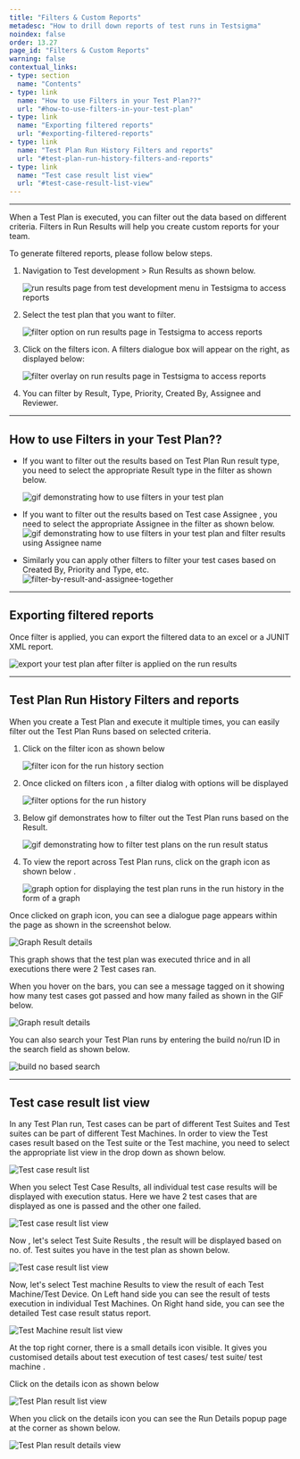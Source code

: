 ```yaml
---
title: "Filters & Custom Reports"
metadesc: "How to drill down reports of test runs in Testsigma"
noindex: false
order: 13.27
page_id: "Filters & Custom Reports"
warning: false
contextual_links:
- type: section
  name: "Contents"
- type: link
  name: "How to use Filters in your Test Plan??"
  url: "#how-to-use-filters-in-your-test-plan"
- type: link
  name: "Exporting filtered reports"
  url: "#exporting-filtered-reports"
- type: link
  name: "Test Plan Run History Filters and reports"
  url: "#test-plan-run-history-filters-and-reports"
- type: link
  name: "Test case result list view"
  url: "#test-case-result-list-view"
---
```


---

When a Test Plan is executed, you can filter out the data based on different criteria.
Filters in Run Results will help you create custom reports for your team. 

To generate filtered reports, please follow below steps. 

 1. Navigation to Test development > Run Results as shown below.

    ![run results page from test development menu in Testsigma to access reports](https://docs.testsigma.com/images/analytics-reports/test-development-run-results-access-reports.png)


2. Select the test plan that you want to filter.

   ![filter option on run results page in Testsigma to access reports](https://docs.testsigma.com/images/analytics-reports/filter-option-run-results-access-reports.png)
  
3. Click on the filters icon. A filters dialogue box will appear on the right, as displayed below:

   ![filter overlay on run results page in Testsigma to access reports](https://docs.testsigma.com/images/analytics-reports/filter-overlay-run-results-access-reports.png)

4. You can filter by Result, Type, Priority, Created By, Assignee and Reviewer.


---
## **How to use Filters in your Test Plan??**
- If you want to filter out the results based on Test Plan Run result type, you need to select the appropriate Result type in the filter as shown below.
  
	![gif demonstrating how to use filters in your test plan](https://docs.testsigma.com/images/analytics-reports/gif-use-filters-test-plan.gif)
  

- If you want to filter out the results based on Test case Assignee , you need to select the appropriate Assignee in the filter as shown below.
    ![gif demonstrating how to use filters in your test plan and filter results using Assignee name](https://docs.testsigma.com/images/analytics-reports/gif-use-filters-test-plan-assignee-name.gif)  

- Similarly you can apply other filters to filter your test cases based on Created By, Priority and Type, etc.
    ![filter-by-result-and-assignee-together](https://docs.testsigma.com/images/analytics-reports/filter-by-result-and-assignee-together.png)
  

---
## **Exporting filtered reports**

Once filter is applied, you can export the filtered data to an excel or a JUNIT XML report.
  
![export your test plan after filter is applied on the run results](https://docs.testsigma.com/images/analytics-reports/export-testplan-after-filter.png)


---
## **Test Plan Run History Filters and reports**

When you create a Test Plan and execute it multiple times, you can easily filter out the Test Plan Runs based on selected criteria.

1. Click on the filter icon as shown below

	![filter icon for the run history section](https://docs.testsigma.com/images/analytics-reports/filter-button-on-run-history.png)  

2. Once clicked on filters icon , a filter dialog with options will be displayed

	  ![filter options for the run history](https://docs.testsigma.com/images/analytics-reports/filters-for-run-history.png)

  
3. Below gif demonstrates how to filter out the Test Plan runs based on the Result.
  
	  ![gif demonstrating how to filter test plans on the run result status](https://docs.testsigma.com/images/analytics-reports/gif-filter-test-plan-runs.gif)
  
4. To view the report across Test Plan runs, click on the graph icon as shown below .

	![graph option for displaying the test plan runs in the run history in the form of a graph](https://docs.testsigma.com/images/analytics-reports/show-graph-option-run-history.png)  


Once clicked on graph icon, you can see a dialogue page appears within the page as shown in the screenshot below.

![Graph Result details](https://docs.testsigma.com/images/analytics-reports/run-result-details-graph.png)  

This graph shows that the test plan was executed thrice and in all executions there were 2 Test cases ran.

When you hover on the bars, you can see a message tagged on it showing how many test cases got passed and how many failed as shown in the GIF below.


![Graph result details](https://docs.testsigma.com/images/analytics-reports/gif-run-result-details-graph.gif)  


You can also search your Test Plan runs by entering the build no/run ID in the search field as shown below.

  
![build no based search](https://docs.testsigma.com/images/analytics-reports/gif-search-run-history.gif)  

---
## **Test case result list view**

In any Test Plan run, Test cases can be part of different Test Suites and Test suites can be part of different Test Machines. In order to view the Test cases result based on the Test suite or the Test machine, you need to select the appropriate list view in the drop down as shown below.
  
![Test case result list](https://docs.testsigma.com/images/analytics-reports/run-results-test-case-results.png)

When you select Test Case Results, all individual test case results will be displayed with execution status. Here we have 2 test cases that are displayed as one is passed and the other one failed.

![Test case result list view](https://docs.testsigma.com/images/analytics-reports/run-details-test-case-results.png)
  
  

Now , let's select Test Suite Results , the result will be displayed based on no. of. Test suites you have  in the test plan as shown below.
  
![Test case result list view](https://docs.testsigma.com/images/analytics-reports/gif-run-details-test-suite-results.gif)


Now, let's select Test machine Results to view the result of each Test Machine/Test Device. 
On Left hand side you can see the result of tests execution in individual Test Machines.
On Right hand side, you can see the detailed Test case result status report.  

![Test Machine result list view](https://docs.testsigma.com/images/analytics-reports/gif-run-details-test-machine-results.gif)
  

At the top right corner, there is a small details icon visible. It gives you customised details about test execution of test cases/ test suite/ test machine .

Click on the details icon as shown below

![Test Plan result list view](https://docs.testsigma.com/images/analytics-reports/details-icon-for-test-machine-results.png)


When you click on the details icon you can see the Run Details popup page at the corner as shown  below.

  
![Test Plan result details view](https://docs.testsigma.com/images/analytics-reports/gif-run-details-test-machine-results.gif)









